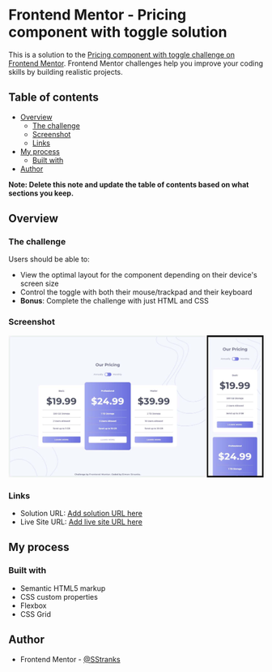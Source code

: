 # Frontend Mentor - Pricing component with toggle solution

This is a solution to the [Pricing component with toggle challenge on Frontend Mentor](https://www.frontendmentor.io/challenges/pricing-component-with-toggle-8vPwRMIC). Frontend Mentor challenges help you improve your coding skills by building realistic projects. 

## Table of contents

- [Overview](#overview)
  - [The challenge](#the-challenge)
  - [Screenshot](#screenshot)
  - [Links](#links)
- [My process](#my-process)
  - [Built with](#built-with)
- [Author](#author)

**Note: Delete this note and update the table of contents based on what sections you keep.**

## Overview

### The challenge

Users should be able to:

- View the optimal layout for the component depending on their device's screen size
- Control the toggle with both their mouse/trackpad and their keyboard
- **Bonus**: Complete the challenge with just HTML and CSS

### Screenshot

![](./screenshot.jpg)

### Links

- Solution URL: [Add solution URL here](https://github.com/SStranks/MyFirstRepository/tree/master/FrontEndMentor/25_Pricing_Component)
- Live Site URL: [Add live site URL here](https://jovial-ardinghelli-f0c4cd.netlify.app/)

## My process

### Built with

- Semantic HTML5 markup
- CSS custom properties
- Flexbox
- CSS Grid

## Author

- Frontend Mentor - [@SStranks](https://www.frontendmentor.io/profile/SStranks)